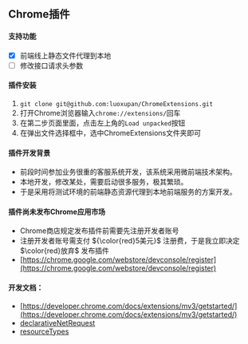 ## Chrome插件

#### 支持功能

- [x] 前端线上静态文件代理到本地
- [ ] 修改接口请求头参数

#### 插件安装
1. `git clone git@github.com:luoxupan/ChromeExtensions.git`
2. 打开Chrome浏览器输入`chrome://extensions/`回车
3. 在第二步页面里面，点击左上角的`Load unpacked`按钮
4. 在弹出文件选择框中，选中ChromeExtensions文件夹即可

#### 插件开发背景
- 前段时间参加业务很重的客服系统开发，该系统采用微前端技术架构。
- 本地开发，修改某处，需要启动很多服务，极其繁琐。
- 于是采用将测试环境的前端静态资源代理到本地前端服务的方案开发。

#### 插件尚未发布Chrome应用市场
- Chrome商店规定发布插件前需要先注册开发者账号
- 注册开发者账号需支付 ${\color{red}5美元}$ 注册费，于是我立即决定 $\color{red}放弃$ 发布插件
- [https://chrome.google.com/webstore/devconsole/register](https://chrome.google.com/webstore/devconsole/register) 

#### 开发文档：
- [https://developer.chrome.com/docs/extensions/mv3/getstarted/](https://developer.chrome.com/docs/extensions/mv3/getstarted/)
- [declarativeNetRequest](https://developer.chrome.com/docs/extensions/reference/declarativeNetRequest/)
- [resourceTypes](https://developer.chrome.com/docs/extensions/reference/declarativeNetRequest/#type-ResourceType)



<!-- ![](https://img.shields.io/static/v1?label=&message=hello&color=green) -->
